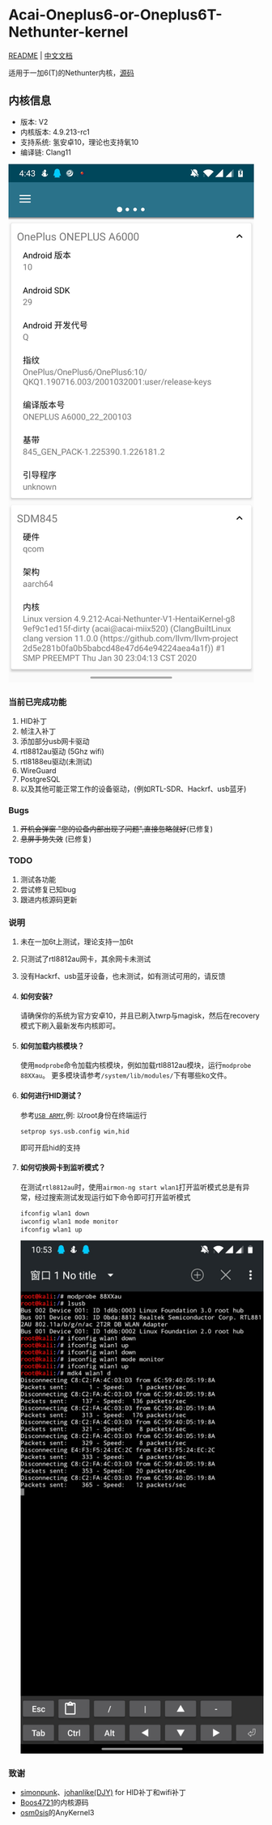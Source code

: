# Acai-Oneplus6-or-Oneplus6T-Nethunter-kernel
[README](README.md) | [中文文档](README_zh.md)

适用于一加6(T)的Nethunter内核，[源码](https://github.com/acai66/op6_kernel)

## 内核信息
- 版本: V2
- 内核版本: 4.9.213-rc1
- 支持系统: 氢安卓10，理论也支持氧10
- 编译链: Clang11

![内核版本](resources/images/version.jpg)

### 当前已完成功能
1. HID补丁
2. 帧注入补丁
3. 添加部分usb网卡驱动
4. rtl8812au驱动 (5Ghz wifi)
5. rtl8188eu驱动(未测试)
6. WireGuard
7. PostgreSQL
8. 以及其他可能正常工作的设备驱动，(例如RTL-SDR、Hackrf、usb蓝牙) 


### Bugs
1. ~~开机会弹窗 "您的设备内部出现了问题",直接忽略就好~~(已修复)
2. ~~息屏手势失效~~ (已修复)

### TODO
1. 测试各功能
2. 尝试修复已知bug
3. 跟进内核源码更新

### 说明
1. 未在一加6t上测试，理论支持一加6t
2. 只测试了rtl8812au网卡，其余网卡未测试
3. 没有Hackrf、usb蓝牙设备，也未测试，如有测试可用的，请反馈
4. #### 如何安装?
    请确保你的系统为官方安卓10，并且已刷入twrp与magisk，然后在recovery模式下刷入最新发布内核即可。
5. #### 如何加载内核模块？
    使用`modprobe`命令加载内核模块，例如加载rtl8812au模块，运行`modprobe 88XXau`。
    更多模块请参考`/system/lib/modules/`下有哪些ko文件。
6. #### 如何进行HID测试？
    参考[`USB ARMY`](https://forum.xda-developers.com/oneplus-5/development/burgerhunter-t3638810),例: 以root身份在终端运行
    ```
    setprop sys.usb.config win,hid
    ```
    即可开启hid的支持
7. #### 如何切换网卡到监听模式？
    在测试`rtl8812au`时，使用`airmon-ng start wlan1`打开监听模式总是有异常，经过搜索测试发现运行如下命令即可打开监听模式
    ```
    ifconfig wlan1 down
    iwconfig wlan1 mode monitor
    ifconfig wlan1 up
    ```

    ![开启监听模式](resources/images/enable_monitor_mode.jpg)

### 致谢
- [simonpunk](https://forum.xda-developers.com/oneplus-5/development/burgerhunter-t3638810)、[johanlike(DJY)](https://github.com/johanlike) for HID补丁和wifi补丁
- [Boos4721](https://github.com/Boos4721/op6_kernel)的内核源码
- [osm0sis](https://github.com/osm0sis/AnyKernel3)的AnyKernel3

